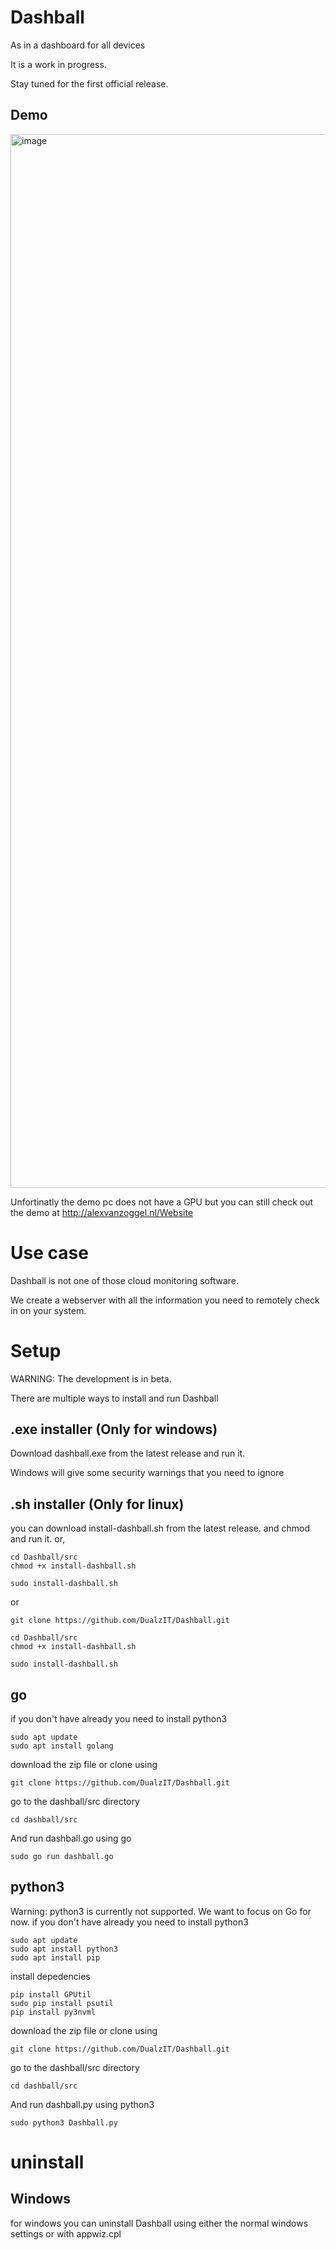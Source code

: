 # Dashball
As in a dashboard for all devices

It is a work in progress.

Stay tuned for the first official release.
## Demo
<img width="1686" alt="image" src="https://github.com/DualzIT/Dashball/assets/125699393/d294956e-139b-4e19-8142-07604d84f98f">

Unfortinatly the demo pc does not have a GPU but you can still check out the demo at http://alexvanzoggel.nl/Website

# Use case
Dashball is not one of those cloud monitoring software. 

We create a webserver with all the information you need to remotely check in on your system.

# Setup
WARNING: The development is in beta. 

There are multiple ways to install and run Dashball
## .exe installer (Only for windows) 
Download dashball.exe from the latest release and run it.

Windows will give some security warnings that you need to ignore

## .sh installer (Only for linux) 
you can download install-dashball.sh from the latest release. and chmod and run it. or,

```
cd Dashball/src
chmod +x install-dashball.sh
```

```
sudo install-dashball.sh
```
or 
```
git clone https://github.com/DualzIT/Dashball.git
```
```
cd Dashball/src
chmod +x install-dashball.sh
```

```
sudo install-dashball.sh
```
## go
if you don't have already you need to install python3
```
sudo apt update
sudo apt install golang
```
download the zip file or clone using
```
git clone https://github.com/DualzIT/Dashball.git
```
go to the dashball/src directory
```
cd dashball/src
```
And run dashball.go using go
```
sudo go run dashball.go
```
## python3
Warning: python3 is currently not supported. We want to focus on Go for now.
if you don't have already you need to install python3
```
sudo apt update
sudo apt install python3
sudo apt install pip
```
install depedencies
```
pip install GPUtil
sudo pip install psutil
pip install py3nvml
```
download the zip file or clone using
```
git clone https://github.com/DualzIT/Dashball.git
```
go to the dashball/src directory
```
cd dashball/src
```
And run dashball.py using python3
```
sudo python3 Dashball.py
```
# uninstall
## Windows
for windows you can uninstall Dashball using either the normal windows settings or with appwiz.cpl


